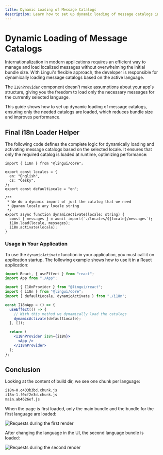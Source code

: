 ```yaml
---
title: Dynamic Loading of Message Catalogs
description: Learn how to set up dynamic loading of message catalogs in Lingui to reduce bundle size and improve performance
---
```


# Dynamic Loading of Message Catalogs

Internationalization in modern applications requires an efficient way to manage and load localized messages without overwhelming the initial bundle size. With Lingui's flexible approach, the developer is responsible for dynamically loading message catalogs based on the active language.

The [`I18nProvider`](/docs/ref/react.md#i18nprovider) component doesn't make assumptions about your app's structure, giving you the freedom to load only the necessary messages for the currently selected language.

This guide shows how to set up dynamic loading of message catalogs, ensuring only the needed catalogs are loaded, which reduces bundle size and improves performance.

## Final i18n Loader Helper

The following code defines the complete logic for dynamically loading and activating message catalogs based on the selected locale. It ensures that only the required catalog is loaded at runtime, optimizing performance:

```tsx title="i18n.ts"
import { i18n } from "@lingui/core";

export const locales = {
  en: "English",
  cs: "Česky",
};
export const defaultLocale = "en";

/**
 * We do a dynamic import of just the catalog that we need
 * @param locale any locale string
 */
export async function dynamicActivate(locale: string) {
  const { messages } = await import(`./locales/${locale}/messages`);
  i18n.load(locale, messages);
  i18n.activate(locale);
}
```

### Usage in Your Application

To use the `dynamicActivate` function in your application, you must call it on application startup. The following example shows how to use it in a React application:

```jsx
import React, { useEffect } from "react";
import App from "./App";

import { I18nProvider } from "@lingui/react";
import { i18n } from "@lingui/core";
import { defaultLocale, dynamicActivate } from "./i18n";

const I18nApp = () => {
  useEffect(() => {
    // With this method we dynamically load the catalogs
    dynamicActivate(defaultLocale);
  }, []);

  return (
    <I18nProvider i18n={i18n}>
      <App />
    </I18nProvider>
  );
};
```

## Conclusion

Looking at the content of build dir, we see one chunk per language:

```bash
i18n-0.c433b3bd.chunk.js
i18n-1.f0cf2e3d.chunk.js
main.ab4626ef.js
```

When the page is first loaded, only the main bundle and the bundle for the first language are loaded:

![Requests during the first render](/img/docs/dynamic-loading-catalogs-1.png)

After changing the language in the UI, the second language bundle is loaded:

![Requests during the second render](/img/docs/dynamic-loading-catalogs-2.png)
